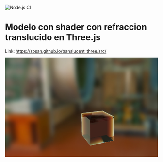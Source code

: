 ![Node.js CI](https://github.com/sosan/translucent_three/workflows/Node.js%20CI/badge.svg)

# Modelo con shader con refraccion translucido en Three.js

Link:
https://sosan.github.io/translucent_three/src/

![Imagen](imagen.png?raw=true "Imagen")
